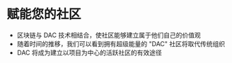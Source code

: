 赋能**您的社区**
====

 * 区块链与 DAC 技术相结合，使社区能够建立属于他们自己的价值观
 * 随着时间的推移，我们可以看到拥有超级能量的 "DAC" 社区将取代传统组织
 * DAC 将成为建立以项目为中心的活跃社区的有效途径
